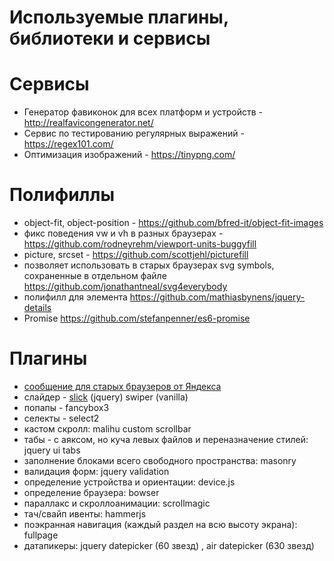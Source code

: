 Используемые плагины, библиотеки и сервисы
==========================================
# Сервисы
- Генератор фавиконок для всех платформ и устройств - http://realfavicongenerator.net/
- Сервис по тестированию регулярных выражений - https://regex101.com/
- Оптимизация изображений - https://tinypng.com/

# Полифиллы
- object-fit, object-position - https://github.com/bfred-it/object-fit-images
- фикс поведения vw и vh в разных браузерах - https://github.com/rodneyrehm/viewport-units-buggyfill
- picture, srcset - https://github.com/scottjehl/picturefill
- позволяет использовать в старых браузерах svg symbols, сохраненные в отдельном файле https://github.com/jonathantneal/svg4everybody
- полифилл для элемента https://github.com/mathiasbynens/jquery-details
- Promise https://github.com/stefanpenner/es6-promise

# Плагины
- [сообщение для старых браузеров от Яндекса](https://tech.yandex.ru/browser/constructor/)
- слайдер - <a href="http://kenwheeler.github.io/slick/" target='_blank'>slick</a> (jquery) swiper (vanilla)
- попапы - fancybox3
- селекты - select2
- кастом скролл: malihu custom scrollbar
- табы - с аяксом, но куча левых файлов и переназначение стилей: jquery ui tabs
- заполнение блоками всего свободного пространства: masonry
- валидация форм: jquery validation
- определение устройства и ориентации: device.js
- определение браузера: bowser
- параллакс и скроллоанимации: scrollmagic
- тач/свайп ивенты: hammerjs
- поэкранная навигация (каждый раздел на всю высоту экрана): fullpage
- датапикеры: jquery datepicker (60 звезд) , air datepicker (630 звезд)
